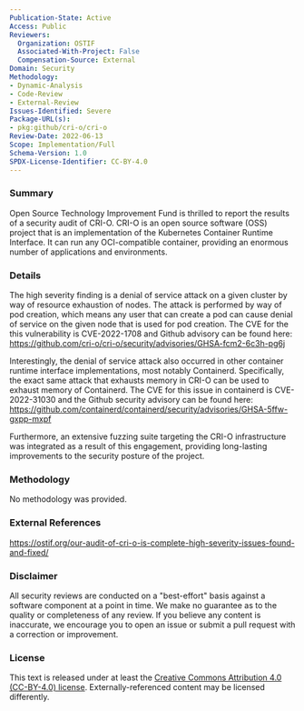 ```yaml
---
Publication-State: Active
Access: Public
Reviewers:
  Organization: OSTIF
  Associated-With-Project: False
  Compensation-Source: External
Domain: Security
Methodology:
- Dynamic-Analysis
- Code-Review
- External-Review
Issues-Identified: Severe
Package-URL(s):
- pkg:github/cri-o/cri-o
Review-Date: 2022-06-13
Scope: Implementation/Full
Schema-Version: 1.0
SPDX-License-Identifier: CC-BY-4.0
---
```


### Summary

Open Source Technology Improvement Fund is thrilled to report the results of a security audit of CRI-O. CRI-O is an open source software (OSS) project that is an implementation of the Kubernetes Container Runtime Interface. It can run any OCI-compatible container, providing an enormous number of applications and environments.

### Details

The high severity finding is a denial of service attack on a given cluster by way of resource exhaustion of nodes. The attack is performed by way of pod creation, which means any user that can create a pod can cause denial of service on the given node that is used for pod creation. The CVE for the this vulnerability is CVE-2022-1708 and Github advisory can be found here: https://github.com/cri-o/cri-o/security/advisories/GHSA-fcm2-6c3h-pg6j

Interestingly, the denial of service attack also occurred in other container runtime interface implementations, most notably Containerd. Specifically, the exact same attack that exhausts memory in CRI-O can be used to exhaust memory of Containerd. The CVE for this issue in containerd is CVE-2022-31030 and the Github security advisory can be found here: https://github.com/containerd/containerd/security/advisories/GHSA-5ffw-gxpp-mxpf 

Furthermore, an extensive fuzzing suite targeting the CRI-O infrastructure was integrated as a result of this engagement, providing long-lasting improvements to the security posture of the project.

### Methodology

No methodology was provided.

### External References

https://ostif.org/our-audit-of-cri-o-is-complete-high-severity-issues-found-and-fixed/

### Disclaimer

All security reviews are conducted on a "best-effort" basis against a software
component at a point in time. We make no guarantee as to the quality or completeness
of any review. If you believe any content is inaccurate, we encourage you to open
an issue or submit a pull request with a correction or improvement.

### License

This text is released under at least the
[Creative Commons Attribution 4.0 (CC-BY-4.0) license](https://creativecommons.org/licenses/by/4.0/legalcode.txt).
Externally-referenced content may be licensed differently.

